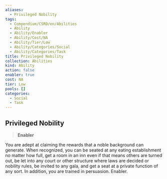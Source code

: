 ```yaml
---
aliases:
  - Privileged Nobility
tags:
  - Compendium/CSRD/en/Abilities
  - Ability
  - Ability/Enabler
  - Ability/Cost/NA
  - Ability/Tier/Low
  - Ability/Categories/Social
  - Ability/Categories/Task
title: Privileged Nobility
collection: Abilities
kind: Ability
action: false
enabler: true
cost: NA
tier: Low
pools: []
categories:
  - Social
  - Task
---
```

## Privileged Nobility  
>**Enabler**
  
You are adept at claiming the rewards that a noble background can generate. When recognized, you can be seated at any eating establishment no matter how full, get a room in an inn even if that means others are turned out, be let into any court or other structure where laws are decided or nobility rules, be invited to any gala, and get a seat at a private function of any sort. In addition, you are trained in persuasion. Enabler.